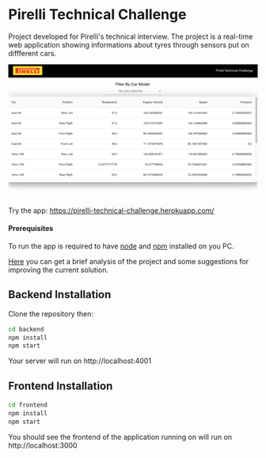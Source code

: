 # Pirelli Technical Challenge

Project developed for Pirelli's technical interview.
The project is a real-time web application showing informations about tyres through sensors put on diffferent cars.

![image](https://github.com/GianoglioEnrico/Pirelli-Technical-Challenge/blob/main/web-app-image.png)

Try the app: https://pirelli-technical-challenge.herokuapp.com/

#### Prerequisites

To run the app is required to have [node](https://nodejs.org/it/) and [npm](https://www.npmjs.com/) installed on you PC.

[Here](https://github.com/GianoglioEnrico/Pirelli-Technical-Challenge/blob/main/Pirelli_Technical_Challenge_Discussion.docx) you can get a brief analysis of the project and some suggestions for improving the current solution.

## Backend Installation

Clone the repository then:

```bash
cd backend
npm install
npm start
```

Your server will run on http://localhost:4001

## Frontend Installation

```bash
cd frontend
npm install
npm start
```

You should see the frontend of the application running on will run on http://localhost:3000

